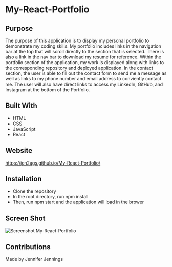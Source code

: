 # My-React-Portfolio

## Purpose
The purpose of this application is to display my personal portfolio to demonstrate my coding skills. My portfolio includes links in the navigation bar at the top that will scroll directly to the section that is selected. There is also a link in the nav bar to download my resume for reference. Within the portfolio section of the application, my work is displayed along with links to the corresponding repository and deployed application. In the contact section, the user is able to fill out the contact form to send me a message as well as links to my phone number and email address to conviently contact me. The user will also have direct links to access my LinkedIn, GitHub, and Instagram at the bottom of the Portfolio.

## Built With
* HTML
* CSS
* JavaScript
* React

## Website
https://jen2ags.github.io/My-React-Portfolio/

## Installation
* Clone the repository
* In the root directory, run npm install
* Then, run npm start and the application will load in the brower

## Screen Shot
![Screenshot My-React-Portfolio](https://github.com/jen2ags/My-React-Portfolio/blob/main/src/assets/My-React-Portfolio%20screenshot.png)


## Contributions
Made by Jennifer Jennings






